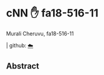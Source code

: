 # cNN :hand: fa18-516-11

Murali Cheruvu, fa18-516-11


| github: [:cloud:](https://github.com/cloudmesh-community/fa18-516-11/blob/master/project-paper/report.md)

## Abstract
